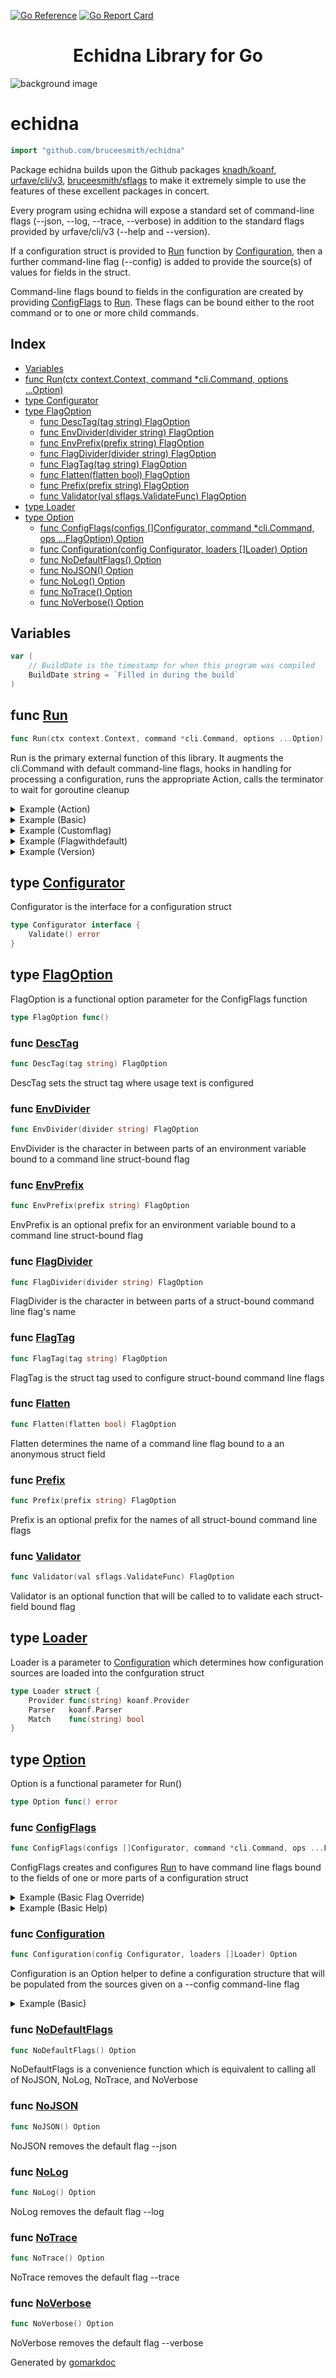 [![Go Reference][goreference_badge]][goreference_link]
[![Go Report Card][goreportcard_badge]][goreportcard_link]
 
# <div align="center">Echidna Library for Go</div>
 
![background image](echidna.png)
 
<!-- Code generated by gomarkdoc. DO NOT EDIT -->

# echidna

```go
import "github.com/bruceesmith/echidna"
```

Package echidna builds upon the Github packages [knadh/koanf](<https://github.com/knadh/koanf>), [urfave/cli/v3](<https://github.com/urfave/cli>), [bruceesmith/sflags](<https://github.com/urfave/sflags>) to make it extremely simple to use the features of these excellent packages in concert.

Every program using echidna will expose a standard set of command\-line flags \(\-\-json, \-\-log, \-\-trace, \-\-verbose\) in addition to the standard flags provided by urfave/cli/v3 \(\-\-help and \-\-version\).

If a configuration struct is provided to [Run](<#Run>) function by [Configuration](<#Configuration>), then a further command\-line flag \(\-\-config\) is added to provide the source\(s\) of values for fields in the struct.

Command\-line flags bound to fields in the configuration are created by providing [ConfigFlags](<#ConfigFlags>) to [Run](<#Run>). These flags can be bound either to the root command or to one or more child commands.

## Index

- [Variables](<#variables>)
- [func Run\(ctx context.Context, command \*cli.Command, options ...Option\)](<#Run>)
- [type Configurator](<#Configurator>)
- [type FlagOption](<#FlagOption>)
  - [func DescTag\(tag string\) FlagOption](<#DescTag>)
  - [func EnvDivider\(divider string\) FlagOption](<#EnvDivider>)
  - [func EnvPrefix\(prefix string\) FlagOption](<#EnvPrefix>)
  - [func FlagDivider\(divider string\) FlagOption](<#FlagDivider>)
  - [func FlagTag\(tag string\) FlagOption](<#FlagTag>)
  - [func Flatten\(flatten bool\) FlagOption](<#Flatten>)
  - [func Prefix\(prefix string\) FlagOption](<#Prefix>)
  - [func Validator\(val sflags.ValidateFunc\) FlagOption](<#Validator>)
- [type Loader](<#Loader>)
- [type Option](<#Option>)
  - [func ConfigFlags\(configs \[\]Configurator, command \*cli.Command, ops ...FlagOption\) Option](<#ConfigFlags>)
  - [func Configuration\(config Configurator, loaders \[\]Loader\) Option](<#Configuration>)
  - [func NoDefaultFlags\(\) Option](<#NoDefaultFlags>)
  - [func NoJSON\(\) Option](<#NoJSON>)
  - [func NoLog\(\) Option](<#NoLog>)
  - [func NoTrace\(\) Option](<#NoTrace>)
  - [func NoVerbose\(\) Option](<#NoVerbose>)


## Variables

<a name="BuildDate"></a>

```go
var (
    // BuildDate is the timestamp for when this program was compiled
    BuildDate string = `Filled in during the build`
)
```

<a name="Run"></a>
## func [Run](<https://github.com/bruceesmith/echidna/blob/main/echidna.go#L442>)

```go
func Run(ctx context.Context, command *cli.Command, options ...Option)
```

Run is the primary external function of this library. It augments the cli.Command with default command\-line flags, hooks in handling for processing a configuration, runs the appropriate Action, calls the terminator to wait for goroutine cleanup

<details><summary>Example (Action)</summary>
<p>



```go
// Include an Action function
//
var cmd = &cli.Command{
	Action: func(ctx context.Context, cmd *cli.Command) error {
		fmt.Println("hello")
		return nil
	},
	Name:    "runaction",
	Version: "1",
}
os.Args = []string{"runaction"}
Run(context.Background(), cmd)
// Output:
// hello
```

#### Output

```
hello
```

</p>
</details>

<details><summary>Example (Basic)</summary>
<p>



```go
// The most basic example
//
var cmd = &cli.Command{
	Name: "runbasic",
	Action: func(ctx context.Context, cmd *cli.Command) error {
		return nil
	},
}
os.Args = []string{"runbasic", "h"}
Run(context.Background(), cmd, NoDefaultFlags())
// Output:
// NAME:
//    runbasic - A new cli application
//
// USAGE:
//    runbasic [global options] [command [command options]]
//
// COMMANDS:
//    version, v  print the version
//    help, h     Shows a list of commands or help for one command
//
// GLOBAL OPTIONS:
//    --help, -h  show help
```

#### Output

```
NAME:
   runbasic - A new cli application

USAGE:
   runbasic [global options] [command [command options]]

COMMANDS:
   version, v  print the version
   help, h     Shows a list of commands or help for one command

GLOBAL OPTIONS:
   --help, -h  show help
```

</p>
</details>

<details><summary>Example (Customflag)</summary>
<p>



```go
// Include a custom flag
//
var cmd = &cli.Command{
	Action: func(ctx context.Context, cmd *cli.Command) error {
		fmt.Println("hello", cmd.Int("i"))
		return nil
	},
	Flags: []cli.Flag{
		&cli.IntFlag{
			Name:  "i",
			Usage: "An integer",
		},
	},
	Name:    "runcustomflag",
	Version: "1",
}
os.Args = []string{"runcustomflag", "-i", "22"}
Run(context.Background(), cmd, NoDefaultFlags())
// Output:
// hello 22
```

#### Output

```
hello 22
```

</p>
</details>

<details><summary>Example (Flagwithdefault)</summary>
<p>



```go
// Include a custom flag with a default value
//
var cmd = &cli.Command{
	Action: func(ctx context.Context, cmd *cli.Command) error {
		fmt.Println("hello")
		return nil
	},
	Flags: []cli.Flag{
		&cli.IntFlag{
			Name:  "i",
			Usage: "An integer",
			Value: 22,
		},
	},
	Name:    "runflagwithdefault",
	Version: "1",
}
os.Args = []string{"runflagwithdefault", "--help"}
Run(context.Background(), cmd, NoDefaultFlags())
// Output:
// NAME:
//    runflagwithdefault - A new cli application
//
// USAGE:
//    runflagwithdefault [global options] [command [command options]]
//
// VERSION:
//    1
//
// COMMANDS:
//    version, v  print the version
//    help, h     Shows a list of commands or help for one command
//
// GLOBAL OPTIONS:
//    -i value       An integer (default: 22)
//    --help, -h     show help
//    --version, -v  print the version
```

#### Output

```
NAME:
   runflagwithdefault - A new cli application

USAGE:
   runflagwithdefault [global options] [command [command options]]

VERSION:
   1

COMMANDS:
   version, v  print the version
   help, h     Shows a list of commands or help for one command

GLOBAL OPTIONS:
   -i value       An integer (default: 22)
   --help, -h     show help
   --version, -v  print the version
```

</p>
</details>

<details><summary>Example (Version)</summary>
<p>



```go
// Include a Version field in the Command
//
var cmd = &cli.Command{
	Name: "runversion",
	Action: func(ctx context.Context, cmd *cli.Command) error {
		return nil
	},
	Version: "1",
}
os.Args = []string{"runversion", "h"}
Run(context.Background(), cmd, NoDefaultFlags())
// Output:
// NAME:
//    runversion - A new cli application
//
// USAGE:
//    runversion [global options] [command [command options]]
//
// VERSION:
//    1
//
// COMMANDS:
//    version, v  print the version
//    help, h     Shows a list of commands or help for one command
//
// GLOBAL OPTIONS:
//    --help, -h     show help
//    --version, -v  print the version
```

#### Output

```
NAME:
   runversion - A new cli application

USAGE:
   runversion [global options] [command [command options]]

VERSION:
   1

COMMANDS:
   version, v  print the version
   help, h     Shows a list of commands or help for one command

GLOBAL OPTIONS:
   --help, -h     show help
   --version, -v  print the version
```

</p>
</details>

<a name="Configurator"></a>
## type [Configurator](<https://github.com/bruceesmith/echidna/blob/main/echidna.go#L45-L47>)

Configurator is the interface for a configuration struct

```go
type Configurator interface {
    Validate() error
}
```

<a name="FlagOption"></a>
## type [FlagOption](<https://github.com/bruceesmith/echidna/blob/main/config_flags.go#L44>)

FlagOption is a functional option parameter for the ConfigFlags function

```go
type FlagOption func()
```

<a name="DescTag"></a>
### func [DescTag](<https://github.com/bruceesmith/echidna/blob/main/config_flags.go#L67>)

```go
func DescTag(tag string) FlagOption
```

DescTag sets the struct tag where usage text is configured

<a name="EnvDivider"></a>
### func [EnvDivider](<https://github.com/bruceesmith/echidna/blob/main/config_flags.go#L75>)

```go
func EnvDivider(divider string) FlagOption
```

EnvDivider is the character in between parts of an environment variable bound to a command line struct\-bound flag

<a name="EnvPrefix"></a>
### func [EnvPrefix](<https://github.com/bruceesmith/echidna/blob/main/config_flags.go#L83>)

```go
func EnvPrefix(prefix string) FlagOption
```

EnvPrefix is an optional prefix for an environment variable bound to a command line struct\-bound flag

<a name="FlagDivider"></a>
### func [FlagDivider](<https://github.com/bruceesmith/echidna/blob/main/config_flags.go#L91>)

```go
func FlagDivider(divider string) FlagOption
```

FlagDivider is the character in between parts of a struct\-bound command line flag's name

<a name="FlagTag"></a>
### func [FlagTag](<https://github.com/bruceesmith/echidna/blob/main/config_flags.go#L99>)

```go
func FlagTag(tag string) FlagOption
```

FlagTag is the struct tag used to configure struct\-bound command line flags

<a name="Flatten"></a>
### func [Flatten](<https://github.com/bruceesmith/echidna/blob/main/config_flags.go#L107>)

```go
func Flatten(flatten bool) FlagOption
```

Flatten determines the name of a command line flag bound to a an anonymous struct field

<a name="Prefix"></a>
### func [Prefix](<https://github.com/bruceesmith/echidna/blob/main/config_flags.go#L115>)

```go
func Prefix(prefix string) FlagOption
```

Prefix is an optional prefix for the names of all struct\-bound command line flags

<a name="Validator"></a>
### func [Validator](<https://github.com/bruceesmith/echidna/blob/main/config_flags.go#L123>)

```go
func Validator(val sflags.ValidateFunc) FlagOption
```

Validator is an optional function that will be called to to validate each struct\-field bound flag

<a name="Loader"></a>
## type [Loader](<https://github.com/bruceesmith/echidna/blob/main/echidna.go#L59-L63>)

Loader is a parameter to [Configuration](<#Configuration>) which determines how configuration sources are loaded into the confguration struct

```go
type Loader struct {
    Provider func(string) koanf.Provider
    Parser   koanf.Parser
    Match    func(string) bool
}
```

<a name="Option"></a>
## type [Option](<https://github.com/bruceesmith/echidna/blob/main/echidna.go#L66>)

Option is a functional parameter for Run\(\)

```go
type Option func() error
```

<a name="ConfigFlags"></a>
### func [ConfigFlags](<https://github.com/bruceesmith/echidna/blob/main/config_flags.go#L132>)

```go
func ConfigFlags(configs []Configurator, command *cli.Command, ops ...FlagOption) Option
```

ConfigFlags creates and configures [Run](<#Run>) to have command line flags bound to the fields of one or more parts of a configuration struct

<details><summary>Example (Basic Flag Override)</summary>
<p>



```go
// Flags bound to fields in a configuration struct. The flag value
// overrides the field's value obtained from reading the  YAML
// configuration file
//
// test.yml simply contains:
// i: 33
//
var (
	cfg configExample
	cmd = &cli.Command{
		Action: func(ctx context.Context, cmd *cli.Command) error {
			fmt.Println("config is", cfg)
			return nil
		},
		Name:    "basicflagoverride",
		Version: "1",
	}
	loaders = []Loader{
		{
			Provider: func(s string) koanf.Provider {
				return file.Provider(s)
			},
			Parser: yaml.Parser(),
			Match: func(s string) bool {
				return strings.HasSuffix(s, ".yml")
			},
		},
	}
)
os.Args = []string{"basicflagoverride", "-i", "77", "--config", "testdata/test.yml"}
Run(
	context.Background(),
	cmd,
	Configuration(
		&cfg,
		loaders,
	),
	ConfigFlags(
		[]Configurator{&cfg},
		cmd,
	),
	NoDefaultFlags(),
)
// Output:
// config is {77}
```

#### Output

```
config is {77}
```

</p>
</details>

<details><summary>Example (Basic Help)</summary>
<p>



```go
// Help for flags bound to fields in a configuration struct. This
// shows the flag "--i" bound to cfg.I
//
var (
	cfg configExample
	cmd = &cli.Command{
		Action: func(ctx context.Context, cmd *cli.Command) error {
			fmt.Println("config is", cfg)
			return nil
		},
		Name:    "basichelp",
		Version: "1",
	}
	loaders = []Loader{
		{
			Provider: func(s string) koanf.Provider {
				return file.Provider(s)
			},
			Parser: yaml.Parser(),
			Match: func(s string) bool {
				return strings.HasSuffix(s, ".yml")
			},
		},
	}
)
os.Args = []string{"basichelp", "--help"}
Run(
	context.Background(),
	cmd,
	Configuration(
		&cfg,
		loaders,
	),
	ConfigFlags(
		[]Configurator{&cfg},
		cmd,
	),
	NoDefaultFlags(),
)
// Output:
// NAME:
//    basichelp - A new cli application
//
// USAGE:
//    basichelp [global options] [command [command options]]
//
// VERSION:
//    1
//
// COMMANDS:
//    version, v  print the version
//    help, h     Shows a list of commands or help for one command
//
// GLOBAL OPTIONS:
//    -i value                                                     (default: 0) [$I]
//    --config value, --cfg value [ --config value, --cfg value ]  comma-separated list of path(s) to configuration file(s)
//    --help, -h                                                   show help
//    --version, -v                                                print the version
```

#### Output

```
NAME:
   basichelp - A new cli application

USAGE:
   basichelp [global options] [command [command options]]

VERSION:
   1

COMMANDS:
   version, v  print the version
   help, h     Shows a list of commands or help for one command

GLOBAL OPTIONS:
   -i value                                                     (default: 0) [$I]
   --config value, --cfg value [ --config value, --cfg value ]  comma-separated list of path(s) to configuration file(s)
   --help, -h                                                   show help
   --version, -v                                                print the version
```

</p>
</details>

<a name="Configuration"></a>
### func [Configuration](<https://github.com/bruceesmith/echidna/blob/main/echidna.go#L248>)

```go
func Configuration(config Configurator, loaders []Loader) Option
```

Configuration is an Option helper to define a configuration structure that will be populated from the sources given on a \-\-config command\-line flag

<details><summary>Example (Basic)</summary>
<p>



```go
var (
	cfg configExample
	cmd = &cli.Command{
		Action: func(ctx context.Context, cmd *cli.Command) error {
			fmt.Println("config is", cfg)
			return nil
		},
		Name:    "configbasic",
		Version: "1",
	}
	loaders = []Loader{
		{
			Provider: func(s string) koanf.Provider {
				return file.Provider(s)
			},
			Parser: yaml.Parser(),
			Match: func(s string) bool {
				return strings.HasSuffix(s, ".yml")
			},
		},
	}
)
os.Args = []string{"configbasic", "--config", "testdata/test.yml"}
Run(
	context.Background(),
	cmd,
	Configuration(
		&cfg,
		loaders,
	),
	NoDefaultFlags(),
)
// Output:
// config is {33}
```

#### Output

```
config is {33}
```

</p>
</details>

<a name="NoDefaultFlags"></a>
### func [NoDefaultFlags](<https://github.com/bruceesmith/echidna/blob/main/echidna.go#L504>)

```go
func NoDefaultFlags() Option
```

NoDefaultFlags is a convenience function which is equivalent to calling all of NoJSON, NoLog, NoTrace, and NoVerbose

<a name="NoJSON"></a>
### func [NoJSON](<https://github.com/bruceesmith/echidna/blob/main/echidna.go#L515>)

```go
func NoJSON() Option
```

NoJSON removes the default flag \-\-json

<a name="NoLog"></a>
### func [NoLog](<https://github.com/bruceesmith/echidna/blob/main/echidna.go#L523>)

```go
func NoLog() Option
```

NoLog removes the default flag \-\-log

<a name="NoTrace"></a>
### func [NoTrace](<https://github.com/bruceesmith/echidna/blob/main/echidna.go#L531>)

```go
func NoTrace() Option
```

NoTrace removes the default flag \-\-trace

<a name="NoVerbose"></a>
### func [NoVerbose](<https://github.com/bruceesmith/echidna/blob/main/echidna.go#L539>)

```go
func NoVerbose() Option
```

NoVerbose removes the default flag \-\-verbose

Generated by [gomarkdoc](<https://github.com/princjef/gomarkdoc>)
 
[goreference_badge]: https://pkg.go.dev/badge/github.com/bruceesmith/echidna/v3.svg
[goreference_link]: https://pkg.go.dev/github.com/bruceesmith/echidna
[goreportcard_badge]: https://goreportcard.com/badge/github.com/bruceesmith/echidna
[goreportcard_link]: https://goreportcard.com/report/github.com/bruceesmith/echidna
